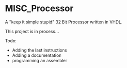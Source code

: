 MISC_Processor
==============

A "keep it simple stupid" 32 Bit Processor written in VHDL. 

This project is in process...

Todo:
- Adding the last instructions
- Adding a documentation
- programming an assembler
